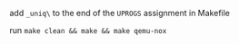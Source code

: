 add `_uniq\` to the end of the `UPROGS` assignment in Makefile

run `make clean && make && make qemu-nox`